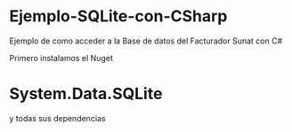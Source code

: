 # Ejemplo-SQLite-con-CSharp
Ejemplo de como acceder a la Base de datos del Facturador Sunat con C# 

Primero instalamos el Nuget 

# System.Data.SQLite

y todas sus dependencias
